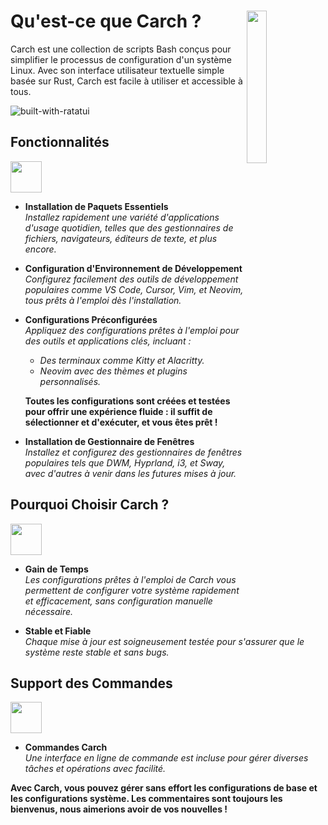 <h1></h1>

<img
  src="/carch.png"
  width="25%"
  align="right"
 />

<h1>Qu'est-ce que Carch ?</h1>

Carch est une collection de scripts Bash conçus pour simplifier le processus de configuration d'un système Linux. Avec son interface utilisateur textuelle simple basée sur Rust, Carch est facile à utiliser et accessible à tous.

![built-with-ratatui](https://img.shields.io/badge/BUILT%20WITH-RATATUI-94e2d5?style=for-the-badge&logo=rust&logoColor=89dceb&labelColor=171b22)

## Fonctionnalités
<img src="https://img.icons8.com/?size=80&id=vSx5PNyFqTTo&format=png" width="50" /> 

- **Installation de Paquets Essentiels**  
  *Installez rapidement une variété d'applications d'usage quotidien, telles que des gestionnaires de fichiers, navigateurs, éditeurs de texte, et plus encore.*  

- **Configuration d'Environnement de Développement**  
  *Configurez facilement des outils de développement populaires comme VS Code, Cursor, Vim, et Neovim, tous prêts à l'emploi dès l'installation.*  

- **Configurations Préconfigurées**  
  *Appliquez des configurations prêtes à l'emploi pour des outils et applications clés, incluant :*  
  
  - *Des terminaux comme Kitty et Alacritty.*  
  - *Neovim avec des thèmes et plugins personnalisés.*  
  
  **Toutes les configurations sont créées et testées pour offrir une expérience fluide : il suffit de sélectionner et d'exécuter, et vous êtes prêt !**

- **Installation de Gestionnaire de Fenêtres**  
  *Installez et configurez des gestionnaires de fenêtres populaires tels que DWM, Hyprland, i3, et Sway, avec d'autres à venir dans les futures mises à jour.*  

## Pourquoi Choisir Carch ?
<img src="https://img.icons8.com/?size=80&id=111409&format=png" width="50" />

- **Gain de Temps**  
  *Les configurations prêtes à l'emploi de Carch vous permettent de configurer votre système rapidement et efficacement, sans configuration manuelle nécessaire.*

- **Stable et Fiable**  
  *Chaque mise à jour est soigneusement testée pour s'assurer que le système reste stable et sans bugs.*  

## Support des Commandes 
<img src="https://img.icons8.com/?size=80&id=114423&format=png" width="50" />

- **Commandes Carch**  
  *Une interface en ligne de commande est incluse pour gérer diverses tâches et opérations avec facilité.*  

**Avec Carch, vous pouvez gérer sans effort les configurations de base et les configurations système. Les commentaires sont toujours les bienvenus, nous aimerions avoir de vos nouvelles !**